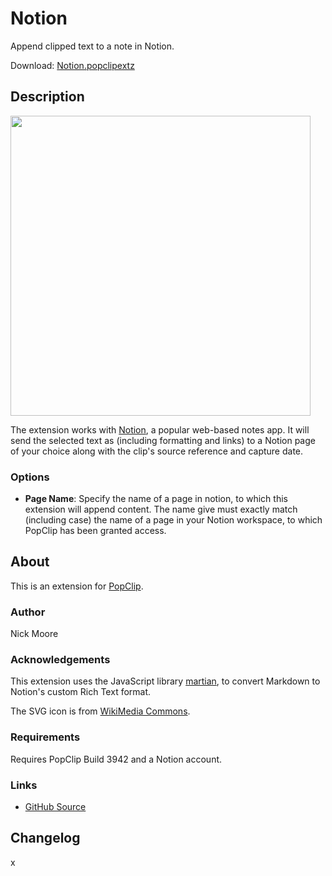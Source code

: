 # Notion

Append clipped text to a note in Notion.

Download: [Notion.popclipextz](https://github.com/pilotmoon/PopClip-Extensions/raw/master/extensions/Notion.popclipextz)

## Description

<img src="https://raw.githubusercontent.com/pilotmoon/PopClip-Extensions/master/source/Notion.popclipext/Notion-demo.gif" width="480px">

The extension works with [Notion](https://www.notion.so/), a popular web-based notes app. It will send the selected text as (including formatting and links) to a Notion page of your choice along with the clip's source reference and capture date.

### Options

* **Page Name**: Specify the name of a page in notion, to which this extension will append content. The name give must exactly match (including case) the name of a page in your Notion workspace, to which PopClip has been granted access.

## About

This is an extension for [PopClip](https://pilotmoon.com/popclip/).

### Author

Nick Moore

### Acknowledgements

This extension uses the JavaScript library [martian](https://github.com/tryfabric/martian), to convert Markdown to Notion's custom Rich Text format.

The SVG icon is from [WikiMedia Commons](https://commons.wikimedia.org/wiki/File:Notion-logo.svg).

### Requirements

Requires PopClip Build 3942 and a Notion account.

### Links

<!-- * [Forum Topic](#) -->
* [GitHub Source](https://github.com/pilotmoon/PopClip-Extensions/tree/master/source/Notion.popclipext)
  
## Changelog

x

